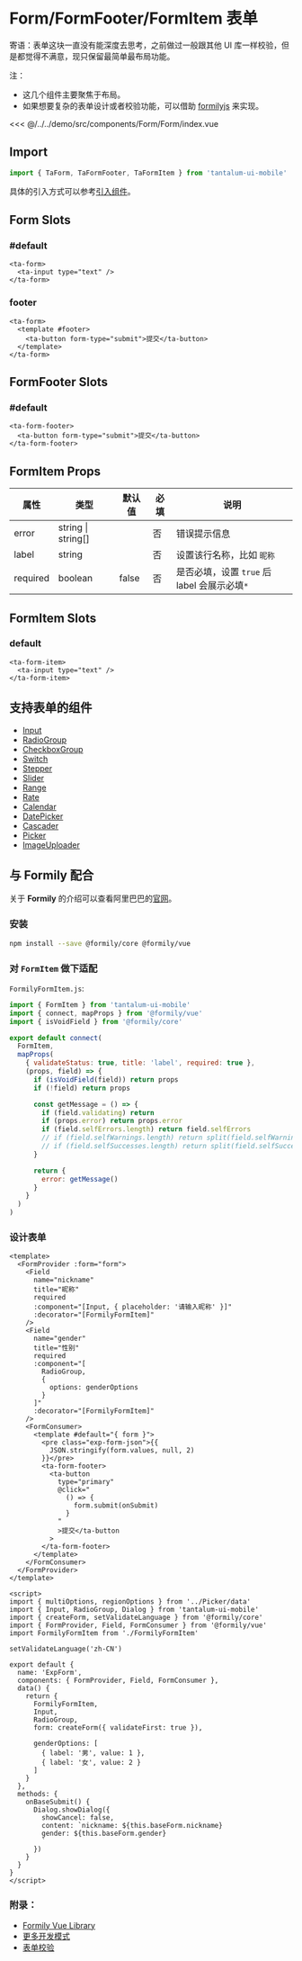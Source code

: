 # Form/FormFooter/FormItem 表单

寄语：表单这块一直没有能深度去思考，之前做过一般跟其他 UI 库一样校验，但是都觉得不满意，现只保留最简单最布局功能。

注：

- 这几个组件主要聚焦于布局。
- 如果想要复杂的表单设计或者校验功能，可以借助 [formilyjs](https://formilyjs.org/zh-CN/guide) 来实现。

<CodeDemo name="Form">

<<< @/../../demo/src/components/Form/Form/index.vue

</CodeDemo>

## Import

```js
import { TaForm, TaFormFooter, TaFormItem } from 'tantalum-ui-mobile'
```

具体的引入方式可以参考[引入组件](../guide/import.md)。

## Form Slots

### #default

```vue
<ta-form>
  <ta-input type="text" />
</ta-form>
```

### footer

```vue
<ta-form>
  <template #footer>
    <ta-button form-type="submit">提交</ta-button>
  </template>
</ta-form>
```

## FormFooter Slots

### #default

```vue
<ta-form-footer>
  <ta-button form-type="submit">提交</ta-button>
</ta-form-footer>
```

## FormItem Props

| 属性     | 类型               | 默认值 | 必填 | 说明                                         |
| -------- | ------------------ | ------ | ---- | -------------------------------------------- |
| error    | string \| string[] |        | 否   | 错误提示信息                                 |
| label    | string             |        | 否   | 设置该行名称，比如 `昵称`                    |
| required | boolean            | false  | 否   | 是否必填，设置 `true` 后 label 会展示必填`*` |

## FormItem Slots

### default

```vue
<ta-form-item>
  <ta-input type="text" />
</ta-form-item>
```

## 支持表单的组件

- [Input](./Input.md)
- [RadioGroup](./Radio.md#radiogroup)
- [CheckboxGroup](./Checkbox.md#checkboxgroup)
- [Switch](./Switch.md)
- [Stepper](./Stepper.md)
- [Slider](./Slider.md)
- [Range](./Range.md)
- [Rate](./Rate.md)
- [Calendar](./Calendar.md)
- [DatePicker](./DatePicker.md)
- [Cascader](./Cascader.md)
- [Picker](./Picker.md)
- [ImageUploader](./ImageUploader.md)

## 与 **Formily** 配合

关于 **Formily** 的介绍可以查看阿里巴巴的[官网](https://formilyjs.org/zh-CN)。

### 安装

```sh
npm install --save @formily/core @formily/vue
```

### 对 `FormItem` 做下适配

`FormilyFormItem.js`:

```js
import { FormItem } from 'tantalum-ui-mobile'
import { connect, mapProps } from '@formily/vue'
import { isVoidField } from '@formily/core'

export default connect(
  FormItem,
  mapProps(
    { validateStatus: true, title: 'label', required: true },
    (props, field) => {
      if (isVoidField(field)) return props
      if (!field) return props

      const getMessage = () => {
        if (field.validating) return
        if (props.error) return props.error
        if (field.selfErrors.length) return field.selfErrors
        // if (field.selfWarnings.length) return split(field.selfWarnings)
        // if (field.selfSuccesses.length) return split(field.selfSuccesses)
      }

      return {
        error: getMessage()
      }
    }
  )
)
```

### 设计表单

```vue
<template>
  <FormProvider :form="form">
    <Field
      name="nickname"
      title="昵称"
      required
      :component="[Input, { placeholder: '请输入昵称' }]"
      :decorator="[FormilyFormItem]"
    />
    <Field
      name="gender"
      title="性别"
      required
      :component="[
        RadioGroup,
        {
          options: genderOptions
        }
      ]"
      :decorator="[FormilyFormItem]"
    />
    <FormConsumer>
      <template #default="{ form }">
        <pre class="exp-form-json">{{
          JSON.stringify(form.values, null, 2)
        }}</pre>
        <ta-form-footer>
          <ta-button
            type="primary"
            @click="
              () => {
                form.submit(onSubmit)
              }
            "
            >提交</ta-button
          >
        </ta-form-footer>
      </template>
    </FormConsumer>
  </FormProvider>
</template>

<script>
import { multiOptions, regionOptions } from '../Picker/data'
import { Input, RadioGroup, Dialog } from 'tantalum-ui-mobile'
import { createForm, setValidateLanguage } from '@formily/core'
import { FormProvider, Field, FormConsumer } from '@formily/vue'
import FormilyFormItem from './FormilyFormItem'

setValidateLanguage('zh-CN')

export default {
  name: 'ExpForm',
  components: { FormProvider, Field, FormConsumer },
  data() {
    return {
      FormilyFormItem,
      Input,
      RadioGroup,
      form: createForm({ validateFirst: true }),

      genderOptions: [
        { label: '男', value: 1 },
        { label: '女', value: 2 }
      ]
    }
  },
  methods: {
    onBaseSubmit() {
      Dialog.showDialog({
        showCancel: false,
        content: `nickname: ${this.baseForm.nickname}
        gender: ${this.baseForm.gender}
        `
      })
    }
  }
}
</script>
```

### 附录：

- [Formily Vue Library](https://vue.formilyjs.org/)
- [更多开发模式](https://vue.formilyjs.org/guide/concept.html#%E4%B8%89%E7%A7%8D%E5%BC%80%E5%8F%91%E6%A8%A1%E5%BC%8F)
- [表单校验](https://formilyjs.org/zh-CN/guide/advanced/validate)
